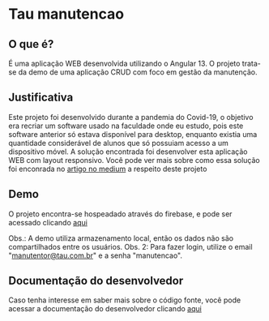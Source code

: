 # Tau manutencao

## O que é?

É uma aplicação WEB desenvolvida utilizando o Angular 13. O projeto trata-se da demo de uma aplicação CRUD com foco em gestão da manutenção.

## Justificativa

Este projeto foi desenvolvido durante a pandemia do Covid-19, o objetivo era recriar um software usado na faculdade onde eu estudo, pois este software anterior só estava disponível para desktop, enquanto existia uma quantidade considerável de alunos que só possuiam acesso a um dispositivo móvel. A solução encontrada foi desenvolver esta aplicação WEB com layout responsivo. Você pode ver mais sobre como essa solução foi enconrada no [artigo no medium](https://medium.com/@danielbaquini/tau-manuten%C3%A7%C3%A3o-facilitando-o-acesso-de-alunos-mobile-a-uma-plataforma-de-gest%C3%A3o-da-manuten%C3%A7%C3%A3o-bc2da3163473) a respeito deste projeto


## Demo
O projeto encontra-se hospeadado através do firebase, e pode ser acessado clicando [aqui](https://tau-manutencao-teste.web.app/)

Obs.: A demo utiliza armazenamento local, então os dados não são compartilhados entre os usuários.
Obs. 2: Para fazer login, utilize o email "manutentor@tau.com.br" e a senha "manutencao".

## Documentação do desenvolvedor

Caso tenha interesse em saber mais sobre o código fonte, você pode acessar a documentação do desenvolvedor clicando [aqui]()
